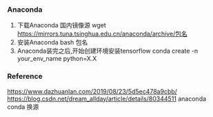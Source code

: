 ### Anaconda
1. 下载Anaconda 国内镜像源  wget https://mirrors.tuna.tsinghua.edu.cn/anaconda/archive/包名
2. 安装Anaconda            bash 包名
3. Anaconda装完之后,开始创建环境安装tensorflow   conda create -n your_env_name python=X.X

### Reference
https://www.dazhuanlan.com/2019/08/23/5d5ec478a9cbb/
https://blog.csdn.net/dream_allday/article/details/80344511   anaconda conda 换源
